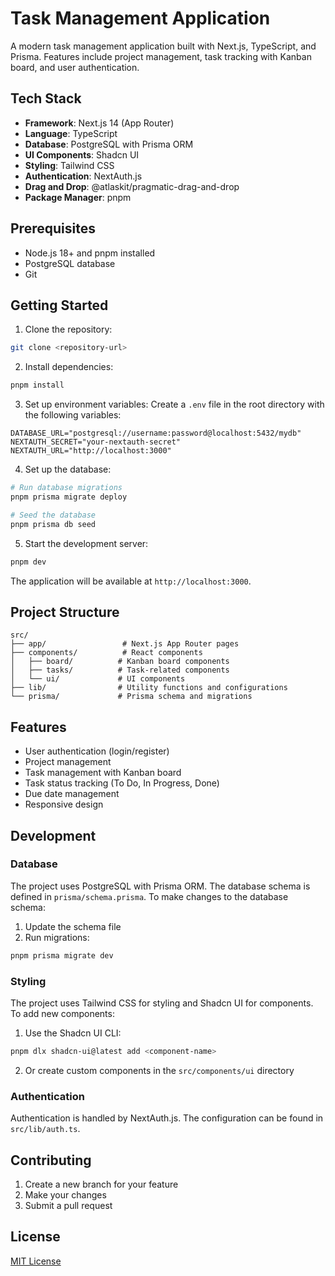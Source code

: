 # Task Management Application

A modern task management application built with Next.js, TypeScript, and Prisma. Features include project management, task tracking with Kanban board, and user authentication.

## Tech Stack

- **Framework**: Next.js 14 (App Router)
- **Language**: TypeScript
- **Database**: PostgreSQL with Prisma ORM
- **UI Components**: Shadcn UI
- **Styling**: Tailwind CSS
- **Authentication**: NextAuth.js
- **Drag and Drop**: @atlaskit/pragmatic-drag-and-drop
- **Package Manager**: pnpm

## Prerequisites

- Node.js 18+ and pnpm installed
- PostgreSQL database
- Git

## Getting Started

1. Clone the repository:
```bash
git clone <repository-url>
```

2. Install dependencies:
```bash
pnpm install
```

3. Set up environment variables:
Create a `.env` file in the root directory with the following variables:
```env
DATABASE_URL="postgresql://username:password@localhost:5432/mydb"
NEXTAUTH_SECRET="your-nextauth-secret"
NEXTAUTH_URL="http://localhost:3000"
```

4. Set up the database:
```bash
# Run database migrations
pnpm prisma migrate deploy

# Seed the database
pnpm prisma db seed
```

5. Start the development server:
```bash
pnpm dev
```

The application will be available at `http://localhost:3000`.

## Project Structure

```
src/
├── app/                 # Next.js App Router pages
├── components/          # React components
│   ├── board/          # Kanban board components
│   ├── tasks/          # Task-related components
│   └── ui/             # UI components
├── lib/                # Utility functions and configurations
└── prisma/             # Prisma schema and migrations
```

## Features

- User authentication (login/register)
- Project management
- Task management with Kanban board
- Task status tracking (To Do, In Progress, Done)
- Due date management
- Responsive design

## Development

### Database

The project uses PostgreSQL with Prisma ORM. The database schema is defined in `prisma/schema.prisma`. To make changes to the database schema:

1. Update the schema file
2. Run migrations:
```bash
pnpm prisma migrate dev
```

### Styling

The project uses Tailwind CSS for styling and Shadcn UI for components. To add new components:

1. Use the Shadcn UI CLI:
```bash
pnpm dlx shadcn-ui@latest add <component-name>
```

2. Or create custom components in the `src/components/ui` directory

### Authentication

Authentication is handled by NextAuth.js. The configuration can be found in `src/lib/auth.ts`.

## Contributing

1. Create a new branch for your feature
2. Make your changes
3. Submit a pull request

## License

[MIT License](LICENSE)
